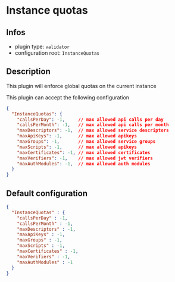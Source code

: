 
# Instance quotas

## Infos

* plugin type: `validator`
* configuration root: `InstanceQuotas`

## Description

This plugin will enforce global quotas on the current instance

This plugin can accept the following configuration

```json
{
  "InstanceQuotas": {
    "callsPerDay": -1,     // max allowed api calls per day
    "callsPerMonth": -1,   // max allowed api calls per month
    "maxDescriptors": -1,  // max allowed service descriptors
    "maxApiKeys": -1,      // max allowed apikeys
    "maxGroups": -1,       // max allowed service groups
    "maxScripts": -1,      // max allowed apikeys
    "maxCertificates": -1, // max allowed certificates
    "maxVerifiers": -1,    // max allowed jwt verifiers
    "maxAuthModules": -1,  // max allowed auth modules
  }
}
```



## Default configuration

```json
{
  "InstanceQuotas" : {
    "callsPerDay" : -1,
    "callsPerMonth" : -1,
    "maxDescriptors" : -1,
    "maxApiKeys" : -1,
    "maxGroups" : -1,
    "maxScripts" : -1,
    "maxCertificates" : -1,
    "maxVerifiers" : -1,
    "maxAuthModules" : -1
  }
}
```





